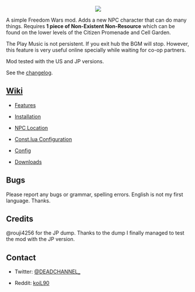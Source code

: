 <p align="center"><img src="https://raw.githubusercontent.com/wiki/roahnosh/OPSAgentMayo/images/OPSAgentMayo.png"></p>

A simple Freedom Wars mod. Adds a new NPC character that can do many things. Requires **1 piece of Non-Existent Non-Resource** which can be found on the lower levels of the Citizen Promenade and Cell Garden.

The Play Music is not persistent. If you exit hub the BGM will stop. However, this feature is very useful online specially while waiting for co-op partners.

Mod tested with the US and JP versions.

See the [changelog](https://github.com/roahnosh/OPSAgentMayo/blob/master/CHANGELOG.md).

## [Wiki](https://github.com/roahnosh/OPSAgentMayo/wiki) ##

* [Features](https://github.com/roahnosh/OPSAgentMayo/wiki/Features)

* [Installation](https://github.com/roahnosh/OPSAgentMayo/wiki/Installation)

* [NPC Location](https://github.com/roahnosh/OPSAgentMayo/wiki/NPC-Location)

* [Const.lua Configuration](https://github.com/roahnosh/OPSAgentMayo/wiki/Const.lua-Configuration)

* [Config](https://github.com/roahnosh/OPSAgentMayo/wiki/Config)

* [Downloads](https://github.com/roahnosh/OPSAgentMayo/wiki/Downloads)

## Bugs ##

Please report any bugs or grammar, spelling errors. English is not my first language. Thanks.

## Credits ##

@rouji4256 for the JP dump. Thanks to the dump I finally managed to test the mod with the JP version.

## Contact ##

* Twitter: [@DEADCHANNEL_](https://twitter.com/DEADCHANNEL_)

* Reddit: [koiL90](https://www.reddit.com/user/koiL90/)
